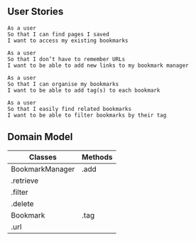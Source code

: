 User Stories
------------

```
As a user
So that I can find pages I saved
I want to access my existing bookmarks

As a user
So that I don’t have to remember URLs
I want to be able to add new links to my bookmark manager

As a user
So that I can organise my bookmarks
I want to be able to add tag(s) to each bookmark

As a user
So that I easily find related bookmarks
I want to be able to filter bookmarks by their tag
```

Domain Model
------------

Classes | Methods
----|----
BookmarkManager | .add
  | .retrieve
  | .filter
  | .delete
Bookmark | .tag
  | .url

